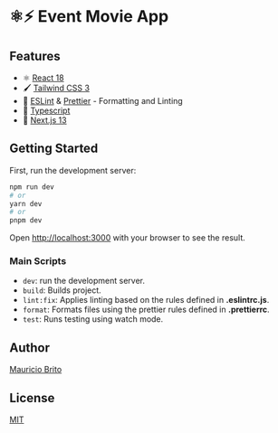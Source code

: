 # ⚛️⚡ Event Movie App

## Features

- ⚛️ [React 18](https://reactjs.org/)
- 🖌️ [Tailwind CSS 3](https://tailwindcss.com/)
- 📐 [ESLint](https://eslint.org/) & [Prettier](https://prettier.io/) - Formatting and Linting
- 🌟 [Typescript](https://www.typescriptlang.org/)
- 🚀 [Next.js 13](https://beta.nextjs.org/)

## Getting Started

First, run the development server:

```bash
npm run dev
# or
yarn dev
# or
pnpm dev
```

Open [http://localhost:3000](http://localhost:3000) with your browser to see the result.

### Main Scripts

- `dev`: run the development server.
- `build`: Builds project.
- `lint:fix`: Applies linting based on the rules defined in **.eslintrc.js**.
- `format`: Formats files using the prettier rules defined in **.prettierrc**.
- `test`: Runs testing using watch mode.

## Author

[Mauricio Brito](https://www.linkedin.com/in/mauricio-brito-62b0a6140/)

## License

[MIT](LICENSE)
